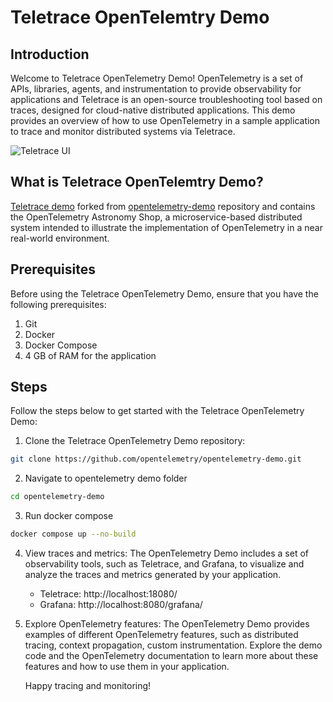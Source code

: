 # Teletrace OpenTelemtry Demo

## Introduction

Welcome to Teletrace OpenTelemetry Demo! OpenTelemetry is a set of APIs, libraries, agents, and instrumentation to provide observability for applications and Teletrace is an open-source troubleshooting tool based on traces, designed for cloud-native distributed applications. This demo provides an overview of how to use OpenTelemetry in a sample application to trace and monitor distributed systems via Teletrace.

![Teletrace UI](../assets/demo.gif)

## What is Teletrace OpenTelemtry Demo?

[Teletrace demo](https://github.com/teletrace/opentelemetry-demo) forked from [opentelemetry-demo](https://github.com/open-telemetry/opentelemetry-demo) repository and contains the OpenTelemetry Astronomy Shop, a microservice-based distributed system intended to illustrate the implementation of OpenTelemetry in a near real-world environment.

## Prerequisites

Before using the Teletrace OpenTelemetry Demo, ensure that you have the following prerequisites:

1. Git
2. Docker
3. Docker Compose
4. 4 GB of RAM for the application

## Steps

Follow the steps below to get started with the Teletrace OpenTelemetry Demo:

<!-- prettier-ignore-start -->

1. Clone the Teletrace OpenTelemetry Demo repository:

```sh
git clone https://github.com/opentelemetry/opentelemetry-demo.git
```

2. Navigate to opentelemetry demo folder

```sh
cd opentelemetry-demo
```

3. Run docker compose

```sh
docker compose up --no-build
```

4. View traces and metrics: The OpenTelemetry Demo includes a set of observability tools, such as Teletrace, and Grafana, to visualize and analyze the traces and metrics generated by your application.

   - Teletrace: http://localhost:18080/
   - Grafana: http://localhost:8080/grafana/

5. Explore OpenTelemetry features: The OpenTelemetry Demo provides examples of different OpenTelemetry features, such as distributed tracing, context propagation, custom instrumentation. Explore the demo code and the OpenTelemetry documentation to learn more about these features and how to use them in your application.
   <!-- prettier-ignore-end -->
   Happy tracing and monitoring!
